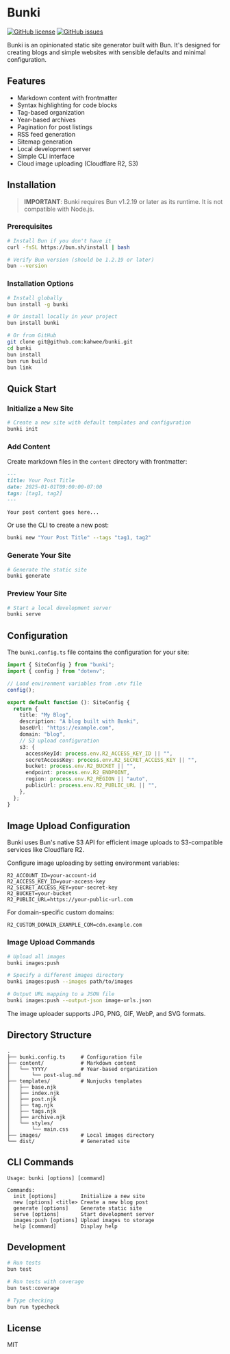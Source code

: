 # Bunki

[![GitHub license](https://img.shields.io/github/license/kahwee/bunki)](https://github.com/kahwee/bunki/blob/main/LICENSE)
[![GitHub issues](https://img.shields.io/github/issues/kahwee/bunki)](https://github.com/kahwee/bunki/issues)

Bunki is an opinionated static site generator built with Bun. It's designed for creating blogs and simple websites with sensible defaults and minimal configuration.

## Features

- Markdown content with frontmatter
- Syntax highlighting for code blocks
- Tag-based organization
- Year-based archives
- Pagination for post listings
- RSS feed generation
- Sitemap generation
- Local development server
- Simple CLI interface
- Cloud image uploading (Cloudflare R2, S3)

## Installation

> **IMPORTANT**: Bunki requires Bun v1.2.19 or later as its runtime. It is not compatible with Node.js.

### Prerequisites

```bash
# Install Bun if you don't have it
curl -fsSL https://bun.sh/install | bash

# Verify Bun version (should be 1.2.19 or later)
bun --version
```

### Installation Options

```bash
# Install globally
bun install -g bunki

# Or install locally in your project
bun install bunki

# Or from GitHub
git clone git@github.com:kahwee/bunki.git
cd bunki
bun install
bun run build
bun link
```

## Quick Start

### Initialize a New Site

```bash
# Create a new site with default templates and configuration
bunki init
```

### Add Content

Create markdown files in the `content` directory with frontmatter:

```markdown
---
title: Your Post Title
date: 2025-01-01T09:00:00-07:00
tags: [tag1, tag2]
---

Your post content goes here...
```

Or use the CLI to create a new post:

```bash
bunki new "Your Post Title" --tags "tag1, tag2"
```

### Generate Your Site

```bash
# Generate the static site
bunki generate
```

### Preview Your Site

```bash
# Start a local development server
bunki serve
```

## Configuration

The `bunki.config.ts` file contains the configuration for your site:

```typescript
import { SiteConfig } from "bunki";
import { config } from "dotenv";

// Load environment variables from .env file
config();

export default function (): SiteConfig {
  return {
    title: "My Blog",
    description: "A blog built with Bunki",
    baseUrl: "https://example.com",
    domain: "blog",
    // S3 upload configuration
    s3: {
      accessKeyId: process.env.R2_ACCESS_KEY_ID || "",
      secretAccessKey: process.env.R2_SECRET_ACCESS_KEY || "",
      bucket: process.env.R2_BUCKET || "",
      endpoint: process.env.R2_ENDPOINT,
      region: process.env.R2_REGION || "auto",
      publicUrl: process.env.R2_PUBLIC_URL || "",
    },
  };
}
```

## Image Upload Configuration

Bunki uses Bun's native S3 API for efficient image uploads to S3-compatible services like Cloudflare R2.

Configure image uploading by setting environment variables:

```
R2_ACCOUNT_ID=your-account-id
R2_ACCESS_KEY_ID=your-access-key
R2_SECRET_ACCESS_KEY=your-secret-key
R2_BUCKET=your-bucket
R2_PUBLIC_URL=https://your-public-url.com
```

For domain-specific custom domains:

```
R2_CUSTOM_DOMAIN_EXAMPLE_COM=cdn.example.com
```

### Image Upload Commands

```bash
# Upload all images
bunki images:push

# Specify a different images directory
bunki images:push --images path/to/images

# Output URL mapping to a JSON file
bunki images:push --output-json image-urls.json
```

The image uploader supports JPG, PNG, GIF, WebP, and SVG formats.

## Directory Structure

```
.
├── bunki.config.ts     # Configuration file
├── content/            # Markdown content
│   └── YYYY/           # Year-based organization
│       └── post-slug.md
├── templates/          # Nunjucks templates
│   ├── base.njk
│   ├── index.njk
│   ├── post.njk
│   ├── tag.njk
│   ├── tags.njk
│   ├── archive.njk
│   └── styles/
│       └── main.css
├── images/             # Local images directory
└── dist/               # Generated site
```

## CLI Commands

```
Usage: bunki [options] [command]

Commands:
  init [options]        Initialize a new site
  new [options] <title> Create a new blog post
  generate [options]    Generate static site
  serve [options]       Start development server
  images:push [options] Upload images to storage
  help [command]        Display help
```

## Development

```bash
# Run tests
bun test

# Run tests with coverage
bun test:coverage

# Type checking
bun run typecheck
```

## License

MIT
